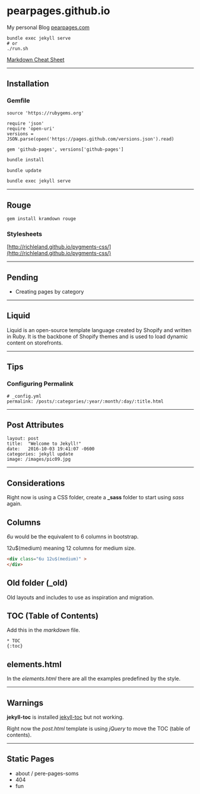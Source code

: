 # pearpages.github.io

My personal Blog [pearpages.com](http://www.pearpages.com)

```shell
bundle exec jekyll serve
# or
./run.sh
```

[Markdown Cheat Sheet](Markdown.pdf)

---

## Installation

### Gemfile

```
source 'https://rubygems.org'

require 'json'
require 'open-uri'
versions = JSON.parse(open('https://pages.github.com/versions.json').read)

gem 'github-pages', versions['github-pages']
````

```bash
bundle install
```

```bash
bundle update
```

```bash
bundle exec jekyll serve
```

---

## Rouge

```bash
gem install kramdown rouge
```

### Stylesheets

[http://richleland.github.io/pygments-css/](http://richleland.github.io/pygments-css/)

---

## Pending

+ Creating pages by category

---

## Liquid

Liquid is an open-source template language created by Shopify and written in Ruby. It is the backbone of Shopify themes and is used to load dynamic content on storefronts.

---

## Tips

### Configuring Permalink

```
# _config.yml
permalink: /posts/:categories/:year/:month/:day/:title.html
```

--- 

## Post Attributes

```
layout: post
title:  "Welcome to Jekyll!"
date:   2016-10-03 19:41:07 -0600
categories: jekyll update
image: /images/pic09.jpg
```

---

## Considerations

Right now is using a CSS folder, create a **_sass** folder to start using *sass* again.

## Columns

*6u* would be the equivalent to 6 columns in bootstrap. 

12u$(medium) meaning 12 columns for medium size.

```html
<div class="6u 12u$(medium)" >
</div>
```

## Old folder (_old)

Old layouts and includes to use as inspiration and migration.

## TOC (Table of Contents)

Add this in the *markdown* file.

```
* TOC
{:toc}
```

## elements.html

In the *elements.html* there are all the examples predefined by the style.

---

## Warnings

**jekyll-toc** is installed [jekyll-toc](https://github.com/toshimaru/jekyll-toc) but not working.

Right now the *post.html* template is using *jQuery* to move the TOC (table of contents).

---
## Static Pages

+ about / pere-pages-soms
+ 404
+ fun